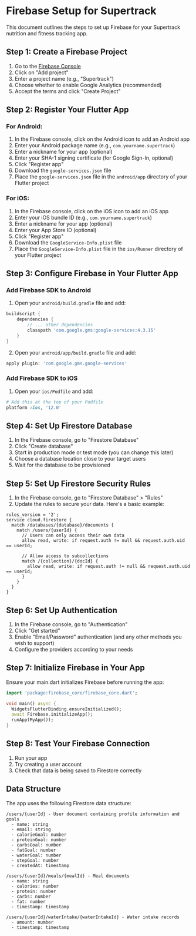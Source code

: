 # Firebase Setup for Supertrack

This document outlines the steps to set up Firebase for your Supertrack nutrition and fitness tracking app.

## Step 1: Create a Firebase Project

1. Go to the [Firebase Console](https://console.firebase.google.com/)
2. Click on "Add project"
3. Enter a project name (e.g., "Supertrack")
4. Choose whether to enable Google Analytics (recommended)
5. Accept the terms and click "Create Project"

## Step 2: Register Your Flutter App

### For Android:

1. In the Firebase console, click on the Android icon to add an Android app
2. Enter your Android package name (e.g., `com.yourname.supertrack`)
3. Enter a nickname for your app (optional)
4. Enter your SHA-1 signing certificate (for Google Sign-In, optional)
5. Click "Register app"
6. Download the `google-services.json` file
7. Place the `google-services.json` file in the `android/app` directory of your Flutter project

### For iOS:

1. In the Firebase console, click on the iOS icon to add an iOS app
2. Enter your iOS bundle ID (e.g., `com.yourname.supertrack`)
3. Enter a nickname for your app (optional)
4. Enter your App Store ID (optional)
5. Click "Register app"
6. Download the `GoogleService-Info.plist` file
7. Place the `GoogleService-Info.plist` file in the `ios/Runner` directory of your Flutter project

## Step 3: Configure Firebase in Your Flutter App

### Add Firebase SDK to Android

1. Open your `android/build.gradle` file and add:
```gradle
buildscript {
    dependencies {
        // ... other dependencies
        classpath 'com.google.gms:google-services:4.3.15'
    }
}
```

2. Open your `android/app/build.gradle` file and add:
```gradle
apply plugin: 'com.google.gms.google-services'
```

### Add Firebase SDK to iOS

1. Open your `ios/Podfile` and add:
```ruby
# Add this at the top of your Podfile
platform :ios, '12.0'
```

## Step 4: Set Up Firestore Database

1. In the Firebase console, go to "Firestore Database"
2. Click "Create database"
3. Start in production mode or test mode (you can change this later)
4. Choose a database location close to your target users
5. Wait for the database to be provisioned

## Step 5: Set Up Firestore Security Rules

1. In the Firebase console, go to "Firestore Database" > "Rules"
2. Update the rules to secure your data. Here's a basic example:

```
rules_version = '2';
service cloud.firestore {
  match /databases/{database}/documents {
    match /users/{userId} {
      // Users can only access their own data
      allow read, write: if request.auth != null && request.auth.uid == userId;
      
      // Allow access to subcollections
      match /{collection}/{docId} {
        allow read, write: if request.auth != null && request.auth.uid == userId;
      }
    }
  }
}
```

## Step 6: Set Up Authentication

1. In the Firebase console, go to "Authentication"
2. Click "Get started"
3. Enable "Email/Password" authentication (and any other methods you wish to support)
4. Configure the providers according to your needs

## Step 7: Initialize Firebase in Your App

Ensure your main.dart initializes Firebase before running the app:

```dart
import 'package:firebase_core/firebase_core.dart';

void main() async {
  WidgetsFlutterBinding.ensureInitialized();
  await Firebase.initializeApp();
  runApp(MyApp());
}
```

## Step 8: Test Your Firebase Connection

1. Run your app
2. Try creating a user account
3. Check that data is being saved to Firestore correctly

## Data Structure

The app uses the following Firestore data structure:

```
/users/{userId} - User document containing profile information and goals
  - name: string
  - email: string
  - calorieGoal: number
  - proteinGoal: number
  - carbsGoal: number
  - fatGoal: number
  - waterGoal: number
  - stepGoal: number
  - createdAt: timestamp

/users/{userId}/meals/{mealId} - Meal documents
  - name: string
  - calories: number
  - protein: number
  - carbs: number
  - fat: number
  - timestamp: timestamp

/users/{userId}/waterIntake/{waterIntakeId} - Water intake records
  - amount: number
  - timestamp: timestamp
``` 